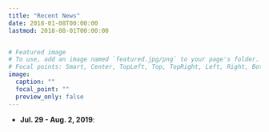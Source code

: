 ```yaml
---
title: "Recent News"
date: 2018-01-08T00:00:00
lastmod: 2018-08-01T00:00:00


# Featured image
# To use, add an image named `featured.jpg/png` to your page's folder.
# Focal points: Smart, Center, TopLeft, Top, TopRight, Left, Right, BottomLeft, Bottom, BottomRight.
image:
  caption: ""
  focal_point: ""
  preview_only: false
---
```


- **Jul. 29 - Aug. 2, 2019**:
